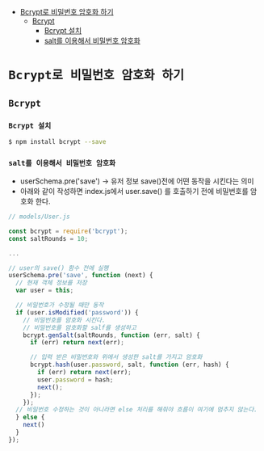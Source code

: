 <!-- TOC -->

- [Bcrypt로 비밀번호 암호화 하기](#bcrypt%EB%A1%9C-%EB%B9%84%EB%B0%80%EB%B2%88%ED%98%B8-%EC%95%94%ED%98%B8%ED%99%94-%ED%95%98%EA%B8%B0)
  - [Bcrypt](#bcrypt)
    - [Bcrypt 설치](#bcrypt-%EC%84%A4%EC%B9%98)
    - [salt를 이용해서 비밀번호 암호화](#salt%EB%A5%BC-%EC%9D%B4%EC%9A%A9%ED%95%B4%EC%84%9C-%EB%B9%84%EB%B0%80%EB%B2%88%ED%98%B8-%EC%95%94%ED%98%B8%ED%99%94)

<!-- /TOC -->

# `Bcrypt로 비밀번호 암호화 하기`
## `Bcrypt`
### `Bcrypt 설치`
``` bash
$ npm install bcrypt --save
```

### `salt를 이용해서 비밀번호 암호화`
- userSchema.pre('save') -> 유저 정보 save()전에 어떤 동작을 시킨다는 의미
- 아래와 같이 작성하면 index.js에서 user.save() 를 호출하기 전에 비밀번호를 암호화 한다.
``` javascript
// models/User.js

const bcrypt = require('bcrypt');
const saltRounds = 10;

...

// user의 save() 함수 전에 실행
userSchema.pre('save', function (next) {
  // 현재 객체 정보를 저장
  var user = this;

  // 비밀번호가 수정될 때만 동작
  if (user.isModified('password')) {
    // 비밀번호를 암호화 시킨다.
    // 비밀번호를 암호화할 salf를 생성하고
    bcrypt.genSalt(saltRounds, function (err, salt) {
      if (err) return next(err);

      // 입력 받은 비밀번호와 위에서 생성한 salt를 가지고 암호화
      bcrypt.hash(user.password, salt, function (err, hash) {
        if (err) return next(err);
        user.password = hash;
        next();
      });
    });
  // 비밀번호 수정하는 것이 아니라면 else 처리를 해줘야 흐름이 여기에 멈추지 않는다.
  } else {
    next()
  }
});
```